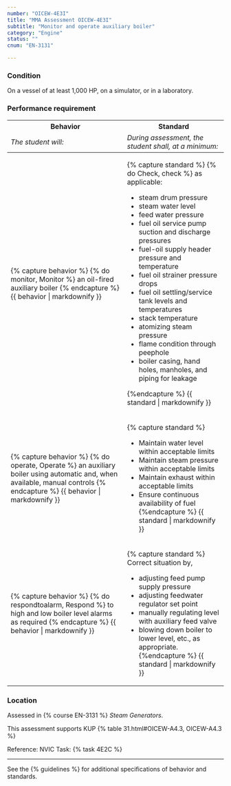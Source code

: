 ```yaml
---
number: "OICEW-4E3I"
title: "MMA Assessment OICEW-4E3I"
subtitle: "Monitor and operate auxiliary boiler"
category: "Engine"
status: ""
cnum: "EN-3131"

---
```

### Condition

On a vessel of at least 1,000 HP, on a simulator, or in a laboratory.

### Performance requirement 

<table width='100%' class='Guidelines'>
 <thead>
 <tr>
     <th class='thirty'>Behavior</th>
     <th class='seventy'>Standard</th>
 </tr>
 <tr>
     <td><em>The student will:</em></td>
     <td><em>During assessment, the student shall, at a minimum:</em></td>
 </tr>
 </thead>
 <tbody>
 

<tr><td>

{% capture behavior %}
{% do monitor, Monitor %} an oil-fired auxiliary boiler
{% endcapture %}
{{ behavior | markdownify }}

</td><td>

{% capture standard %}
{% do Check, check %} as applicable:

* steam drum pressure
* steam water level
* feed water pressure
* fuel oil service pump suction and discharge pressures
* fuel-oil supply header pressure and temperature 
* fuel oil strainer pressure drops
* fuel oil settling/service tank levels and temperatures
* stack temperature
* atomizing steam pressure
* flame condition through peephole
* boiler casing, hand holes, manholes, and piping for leakage

{%endcapture %}
{{ standard | markdownify }}

</td></tr>



<tr><td>

{% capture behavior %}
{% do operate, Operate %} an auxiliary boiler using automatic and, when available, manual controls
{% endcapture %}
{{ behavior | markdownify }}

</td><td>

{% capture standard %}
* Maintain water level within acceptable limits
* Maintain steam pressure within acceptable limits
* Maintain exhaust within acceptable limits
* Ensure continuous availability of fuel
{%endcapture %}
{{ standard | markdownify }}

</td></tr>



<tr><td>

{% capture behavior %}
{% do respondtoalarm, Respond %} to high and low boiler level alarms as required
{% endcapture %}
{{ behavior | markdownify }}

</td><td>

{% capture standard %}
Correct situation by, 

* adjusting feed pump supply pressure
* adjusting feedwater regulator set point
* manually regulating level with auxiliary feed valve
* blowing down boiler to lower level, etc., as appropriate.
{%endcapture %}
{{ standard | markdownify }}

</td></tr>



 </tbody>
 </table>

### Location

Assessed in  {% course  EN-3131 %}  *Steam Generators*.

This assessment supports KUP {% table 31.html#OICEW-A4.3, OICEW-A4.3 %}

Reference: NVIC Task: {% task 4E2C  %}

***



See the {% guidelines %} for additional specifications of behavior and standards.